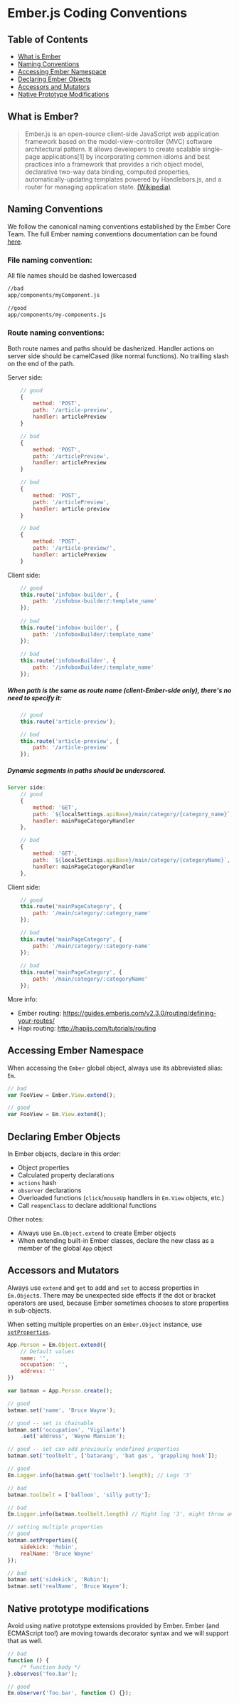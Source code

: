 # Ember.js Coding Conventions

## Table of Contents
* [What is Ember](#what-is-ember)
* [Naming Conventions](#naming-conventions)
* [Accessing Ember Namespace](#accessing-ember-namespace)
* [Declaring Ember Objects](#declaring-ember-objects)
* [Accessors and Mutators](#accessors-and-mutators)
* [Native Prototype Modifications](#native-prototype-modifications)

## What is Ember?
> Ember.js is an open-source client-side JavaScript web application framework based on the model-view-controller (MVC) software architectural pattern. It allows developers to create scalable single-page applications[1] by incorporating common idioms and best practices into a framework that provides a rich object model, declarative two-way data binding, computed properties, automatically-updating templates powered by Handlebars.js, and a router for managing application state. [(Wikipedia)](https://docs.google.com/a/wikia-inc.com/document/d/1c2o5ewMOkHFwrNrQy60bo20a0zO3E-tqNWQ6fiU2NC8/edit#)

## Naming Conventions
We follow the canonical naming conventions established by the Ember Core Team. The full Ember naming conventions documentation can be found [here](http://emberjs.com/guides/concepts/naming-conventions/).

### File naming convention:
All file names should be dashed lowercased

```bash
//bad
app/components/myComponent.js

//good
app/components/my-components.js
```

### Route naming conventions:
Both route names and paths should be dasherized.
Handler actions on server side should be camelCased (like normal functions).
No trailling slash on the end of the path.

Server side:
```javascript
	// good
	{
		method: 'POST',
		path: '/article-preview',
		handler: articlePreview
	}

	// bad
	{
		method: 'POST',
		path: '/articlePreview',
		handler: articlePreview
	}

	// bad
	{
		method: 'POST',
		path: '/articlePreview',
		handler: article-preview
	}

	// bad
	{
		method: 'POST',
		path: '/article-preview/',
		handler: articlePreview
	}
```
Client side:
```javascript
	// good
	this.route('infobox-builder', {
		path: '/infobox-builder/:template_name'
	});
	
	// bad
	this.route('infobox-builder', {
		path: '/infoboxBuilder/:template_name'
	});
	
	// bad
	this.route('infoboxBuilder', {
		path: '/infoboxBuilder/:template_name'
	});

```
##### When path is the same as route name (client-Ember-side only), there's no need to specify it:
```javascript
	// good
	this.route('article-preview');

	// bad
	this.route('article-preview', {
		path: '/article-preview'
	});
```
##### Dynamic segments in paths should be underscored.
```javascript
Server side:
	// good
	{
		method: 'GET',
		path: `${localSettings.apiBase}/main/category/{category_name}`,
		handler: mainPageCategoryHandler
	},

	// bad
	{
		method: 'GET',
		path: `${localSettings.apiBase}/main/category/{categoryName}`,
		handler: mainPageCategoryHandler
	},
```
Client side:
```javascript
	// good
	this.route('mainPageCategory', {
		path: '/main/category/:category_name'
	});

	// bad
	this.route('mainPageCategory', {
		path: '/main/category/:category-name'
	});
	
	// bad
	this.route('mainPageCategory', {
		path: '/main/category/:categoryName'
	});
```

More info:
* Ember routing: https://guides.emberjs.com/v2.3.0/routing/defining-your-routes/
* Hapi routing: http://hapijs.com/tutorials/routing

## Accessing Ember Namespace
When accessing the `Ember` global object, always use its abbreviated alias: `Em`.

```javascript
// bad
var FooView = Ember.View.extend();

// good
var FooView = Em.View.extend();
```

## Declaring Ember Objects
In Ember objects, declare in this order:
* Object properties
* Calculated property declarations
* `actions` hash
* `observer` declarations
* Overloaded functions (`click`/`mouseUp` handlers in `Em.View` objects, etc.)
* Call `reopenClass` to declare additional functions

Other notes:
* Always use `Em.Object.extend` to create Ember objects
* When extending built-in Ember classes, declare the new class as a member of the global `App` object

## Accessors and Mutators
Always use `extend` and `get` to add and `set` to access properties in `Em.Object`s. There may be unexpected side effects if the dot or bracket operators are used, because Ember sometimes chooses to store properties in sub-objects.

When setting multiple properties on an `Ember.Object` instance, use [`setProperties`](http://emberjs.com/api/classes/Ember.Object.html#method_setProperties).

```javascript
App.Person = Em.Object.extend({
	// Default values
	name: '',
	occupation: '',
	address: ''
})

var batman = App.Person.create();

// good
batman.set('name', 'Bruce Wayne');

// good -- set is chainable
batman.set('occupation', 'Vigilante')
	.set('address', 'Wayne Mansion');

// good -- set can add previously undefined properties
batman.set('toolbelt', ['batarang', 'bat gas', 'grappling hook']);

// good
Em.Logger.info(batman.get('toolbelt').length); // Logs '3'

// bad
batman.toolbelt = ['balloon', 'silly putty'];

// bad
Em.Logger.info(batman.toolbelt.length) // Might log '3', might throw an error

// setting multiple properties
// good
batman.setProperties({
	sidekick: 'Robin',
	realName: 'Bruce Wayne'
});

// bad
batman.set('sidekick', 'Robin');
batman.set('realName', 'Bruce Wayne');
```

## Native prototype modifications
Avoid using native prototype extensions provided by Ember. Ember (and ECMAScript too!) are moving towards decorator syntax and we will support that as well.

```javascript
// bad
function () {
	/* function body */
}.observes('foo.bar');

// good
Em.observer('foo.bar', function () {});
```
